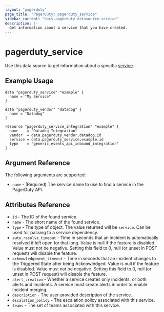 ```yaml
---
layout: "pagerduty"
page_title: "PagerDuty: pagerduty_service"
sidebar_current: "docs-pagerduty-datasource-service"
description: |-
  Get information about a service that you have created.
---
```


# pagerduty\_service

Use this data source to get information about a specific [service][1].

## Example Usage

```hcl
data "pagerduty_service" "example" {
  name = "My Service"
}

data "pagerduty_vendor" "datadog" {
  name = "Datadog"
}

resource "pagerduty_service_integration" "example" {
  name    = "Datadog Integration"
  vendor  = data.pagerduty_vendor.datadog.id
  service = data.pagerduty_service.example.id
  type    = "generic_events_api_inbound_integration"
}
```

## Argument Reference

The following arguments are supported:

* `name` - (Required) The service name to use to find a service in the PagerDuty API.

## Attributes Reference

* `id` - The ID of the found service.
* `name` - The short name of the found service.
* `type` - The type of object. The value returned will be `service`. Can be used for passing to a service dependency.
* `auto_resolve_timeout` - Time in seconds that an incident is automatically resolved if left open for that long. Value is null if the feature is disabled. Value must not be negative. Setting this field to 0, null (or unset in POST request) will disable the feature.
* `acknowledgement_timeout` - Time in seconds that an incident changes to the Triggered State after being Acknowledged. Value is null if the feature is disabled. Value must not be negative. Setting this field to 0, null (or unset in POST request) will disable the feature.
* `alert_creation` - Whether a service creates only incidents, or both alerts and incidents. A service must create alerts in order to enable incident merging.
* `description` - The user-provided description of the service.
* `escalation_policy` - The escalation policy associated with this service.
* `teams` - The set of teams associated with this service.

[1]: https://api-reference.pagerduty.com/#!/Services/get_services
